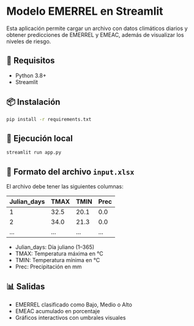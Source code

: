 # Modelo EMERREL en Streamlit

Esta aplicación permite cargar un archivo con datos climáticos diarios y obtener predicciones de EMERREL y EMEAC, además de visualizar los niveles de riesgo.

## 📁 Requisitos

- Python 3.8+
- Streamlit

## 📦 Instalación

```bash
pip install -r requirements.txt
```

## 🚀 Ejecución local

```bash
streamlit run app.py
```

## 📝 Formato del archivo `input.xlsx`

El archivo debe tener las siguientes columnas:

| Julian_days | TMAX | TMIN | Prec |
|-------------|------|------|------|
| 1           | 32.5 | 20.1 | 0.0  |
| 2           | 34.0 | 21.3 | 0.0  |
| ...         | ...  | ...  | ...  |

- Julian_days: Día juliano (1–365)
- TMAX: Temperatura máxima en °C
- TMIN: Temperatura mínima en °C
- Prec: Precipitación en mm

## 📊 Salidas

- EMERREL clasificado como Bajo, Medio o Alto
- EMEAC acumulado en porcentaje
- Gráficos interactivos con umbrales visuales